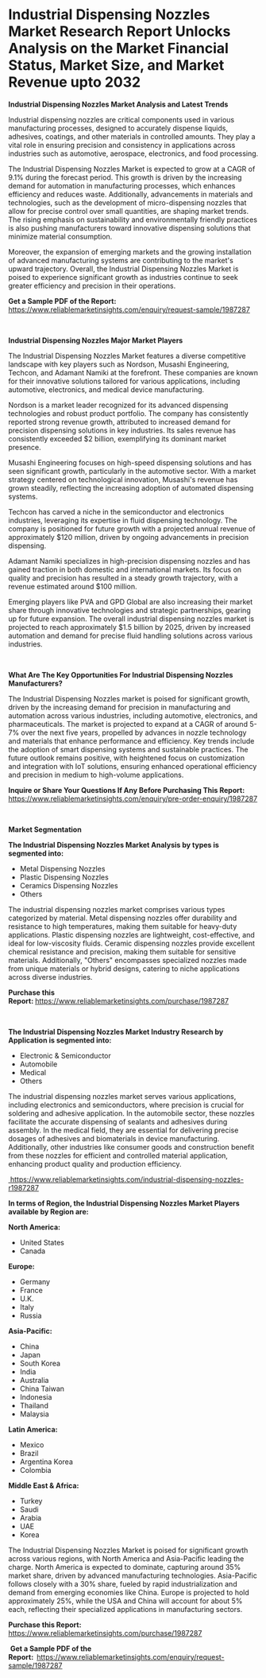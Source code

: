 <p><h1>Industrial Dispensing Nozzles Market Research Report Unlocks Analysis on the Market Financial Status, Market Size, and Market Revenue upto 2032</h1></p><p><strong>Industrial Dispensing Nozzles Market Analysis and Latest Trends</strong></p>
<p><p>Industrial dispensing nozzles are critical components used in various manufacturing processes, designed to accurately dispense liquids, adhesives, coatings, and other materials in controlled amounts. They play a vital role in ensuring precision and consistency in applications across industries such as automotive, aerospace, electronics, and food processing.</p><p>The Industrial Dispensing Nozzles Market is expected to grow at a CAGR of 9.1% during the forecast period. This growth is driven by the increasing demand for automation in manufacturing processes, which enhances efficiency and reduces waste. Additionally, advancements in materials and technologies, such as the development of micro-dispensing nozzles that allow for precise control over small quantities, are shaping market trends. The rising emphasis on sustainability and environmentally friendly practices is also pushing manufacturers toward innovative dispensing solutions that minimize material consumption. </p><p>Moreover, the expansion of emerging markets and the growing installation of advanced manufacturing systems are contributing to the market's upward trajectory. Overall, the Industrial Dispensing Nozzles Market is poised to experience significant growth as industries continue to seek greater efficiency and precision in their operations.</p></p>
<p><strong>Get a Sample PDF of the Report:&nbsp;</strong> <a href="https://www.reliablemarketinsights.com/enquiry/request-sample/1987287?utm_campaign=3008&utm_medium=2&utm_source=Github&utm_content=ia&utm_term=12042025&utm_id=industrial-dispensing-nozzles">https://www.reliablemarketinsights.com/enquiry/request-sample/1987287</a></p>
<p>&nbsp;</p>
<p><strong>Industrial Dispensing Nozzles Major Market Players</strong></p>
<p><p>The Industrial Dispensing Nozzles Market features a diverse competitive landscape with key players such as Nordson, Musashi Engineering, Techcon, and Adamant Namiki at the forefront. These companies are known for their innovative solutions tailored for various applications, including automotive, electronics, and medical device manufacturing.</p><p>Nordson is a market leader recognized for its advanced dispensing technologies and robust product portfolio. The company has consistently reported strong revenue growth, attributed to increased demand for precision dispensing solutions in key industries. Its sales revenue has consistently exceeded $2 billion, exemplifying its dominant market presence.</p><p>Musashi Engineering focuses on high-speed dispensing solutions and has seen significant growth, particularly in the automotive sector. With a market strategy centered on technological innovation, Musashi's revenue has grown steadily, reflecting the increasing adoption of automated dispensing systems. </p><p>Techcon has carved a niche in the semiconductor and electronics industries, leveraging its expertise in fluid dispensing technology. The company is positioned for future growth with a projected annual revenue of approximately $120 million, driven by ongoing advancements in precision dispensing.</p><p>Adamant Namiki specializes in high-precision dispensing nozzles and has gained traction in both domestic and international markets. Its focus on quality and precision has resulted in a steady growth trajectory, with a revenue estimated around $100 million.</p><p>Emerging players like PVA and GPD Global are also increasing their market share through innovative technologies and strategic partnerships, gearing up for future expansion. The overall industrial dispensing nozzles market is projected to reach approximately $1.5 billion by 2025, driven by increased automation and demand for precise fluid handling solutions across various industries.</p></p>
<p>&nbsp;</p>
<p><strong>What Are The Key Opportunities For Industrial Dispensing Nozzles Manufacturers?</strong></p>
<p><p>The Industrial Dispensing Nozzles market is poised for significant growth, driven by the increasing demand for precision in manufacturing and automation across various industries, including automotive, electronics, and pharmaceuticals. The market is projected to expand at a CAGR of around 5-7% over the next five years, propelled by advances in nozzle technology and materials that enhance performance and efficiency. Key trends include the adoption of smart dispensing systems and sustainable practices. The future outlook remains positive, with heightened focus on customization and integration with IoT solutions, ensuring enhanced operational efficiency and precision in medium to high-volume applications.</p></p>
<p><strong>Inquire or Share Your Questions If Any Before Purchasing This Report:</strong> <a href="https://www.reliablemarketinsights.com/enquiry/pre-order-enquiry/1987287?utm_campaign=3008&utm_medium=2&utm_source=Github&utm_content=ia&utm_term=12042025&utm_id=industrial-dispensing-nozzles">https://www.reliablemarketinsights.com/enquiry/pre-order-enquiry/1987287</a></p>
<p>&nbsp;</p>
<p><strong>Market Segmentation</strong></p>
<p><strong>The Industrial Dispensing Nozzles Market Analysis by types is segmented into:</strong></p>
<p><ul><li>Metal Dispensing Nozzles</li><li>Plastic Dispensing Nozzles</li><li>Ceramics Dispensing Nozzles</li><li>Others</li></ul></p>
<p><p>The industrial dispensing nozzles market comprises various types categorized by material. Metal dispensing nozzles offer durability and resistance to high temperatures, making them suitable for heavy-duty applications. Plastic dispensing nozzles are lightweight, cost-effective, and ideal for low-viscosity fluids. Ceramic dispensing nozzles provide excellent chemical resistance and precision, making them suitable for sensitive materials. Additionally, "Others" encompasses specialized nozzles made from unique materials or hybrid designs, catering to niche applications across diverse industries.</p></p>
<p><strong>Purchase this Report:&nbsp;</strong><a href="https://www.reliablemarketinsights.com/purchase/1987287?utm_campaign=3008&utm_medium=2&utm_source=Github&utm_content=ia&utm_term=12042025&utm_id=industrial-dispensing-nozzles">https://www.reliablemarketinsights.com/purchase/1987287</a></p>
<p>&nbsp;</p>
<p><strong>The Industrial Dispensing Nozzles Market Industry Research by Application is segmented into:</strong></p>
<p><ul><li>Electronic & Semiconductor</li><li>Automobile</li><li>Medical</li><li>Others</li></ul></p>
<p><p>The industrial dispensing nozzles market serves various applications, including electronics and semiconductors, where precision is crucial for soldering and adhesive application. In the automobile sector, these nozzles facilitate the accurate dispensing of sealants and adhesives during assembly. In the medical field, they are essential for delivering precise dosages of adhesives and biomaterials in device manufacturing. Additionally, other industries like consumer goods and construction benefit from these nozzles for efficient and controlled material application, enhancing product quality and production efficiency.</p></p>
<p><a href="https://www.reliablemarketinsights.com/industrial-dispensing-nozzles-r1987287?utm_campaign=3008&utm_medium=2&utm_source=Github&utm_content=ia&utm_term=12042025&utm_id=industrial-dispensing-nozzles">&nbsp;https://www.reliablemarketinsights.com/industrial-dispensing-nozzles-r1987287</a></p>
<p><strong>In terms of Region, the Industrial Dispensing Nozzles Market Players available by Region are:</strong></p>
<p>
    <p> <strong> North America: </strong>
        <ul>
            <li>United States</li>
            <li>Canada</li>
        </ul>
        </p> 
    <p> <strong> Europe: </strong>
        <ul>
            <li>Germany</li>
            <li>France</li>
            <li>U.K.</li>
            <li>Italy</li>
            <li>Russia</li>
        </ul>
        </p> 
    <p> <strong> Asia-Pacific: </strong>
        <ul>
            <li>China</li>
            <li>Japan</li>
            <li>South Korea</li>
            <li>India</li>
            <li>Australia</li>
            <li>China Taiwan</li>
            <li>Indonesia</li>
            <li>Thailand</li>
            <li>Malaysia</li>
        </ul>
        </p> 
    <p> <strong> Latin America: </strong>
        <ul>
            <li>Mexico</li>
            <li>Brazil</li>
            <li>Argentina Korea</li>
            <li>Colombia</li>
        </ul>
        </p> 
    <p> <strong> Middle East & Africa: </strong>
        <ul>
            <li>Turkey</li>
            <li>Saudi</li>
            <li>Arabia</li>
            <li>UAE</li>
            <li>Korea</li>
        </ul>
    </p>
    </p>
<p><p>The Industrial Dispensing Nozzles Market is poised for significant growth across various regions, with North America and Asia-Pacific leading the charge. North America is expected to dominate, capturing around 35% market share, driven by advanced manufacturing technologies. Asia-Pacific follows closely with a 30% share, fueled by rapid industrialization and demand from emerging economies like China. Europe is projected to hold approximately 25%, while the USA and China will account for about 5% each, reflecting their specialized applications in manufacturing sectors.</p></p>
<p><strong>Purchase this Report: </strong><a href="https://www.reliablemarketinsights.com/purchase/1987287?utm_campaign=3008&utm_medium=2&utm_source=Github&utm_content=ia&utm_term=12042025&utm_id=industrial-dispensing-nozzles">https://www.reliablemarketinsights.com/purchase/1987287</a></p>
<p>&nbsp;<strong>Get a Sample PDF of the Report:&nbsp;&nbsp;</strong><a href="https://www.reliablemarketinsights.com/enquiry/request-sample/1987287?utm_campaign=3008&utm_medium=2&utm_source=Github&utm_content=ia&utm_term=12042025&utm_id=industrial-dispensing-nozzles">https://www.reliablemarketinsights.com/enquiry/request-sample/1987287</a></p>
<p><strong></strong></p>
<p><p></p><p></p><p></p></p>